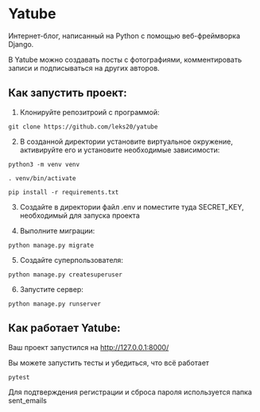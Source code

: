 # Yatube

Интернет-блог, написанный на Python с помощью веб-фреймворка Django.

В Yatube можно создавать посты с фотографиями, комментировать записи и подписываться на других авторов. 

## Как запустить проект:

1) Клонируйте репозитроий с программой:
```
git clone https://github.com/leks20/yatube
```
2) В созданной директории установите виртуальное окружение, активируйте его и установите необходимые зависимости:
```
python3 -m venv venv

. venv/bin/activate

pip install -r requirements.txt
```
3) Создайте в директории файл .env и поместите туда SECRET_KEY, необходимый для запуска проекта

4) Выполните миграции:
```
python manage.py migrate
```
5) Создайте суперпользователя:
```
python manage.py createsuperuser
```
6) Запустите сервер:
```
python manage.py runserver
```
## Как работает Yatube:

Ваш проект запустился на http://127.0.0.1:8000/

Вы можете запустить тесты и убедиться, что всё работает
```
pytest
```
Для подтверждения регистрации и сброса пароля используется папка sent_emails







